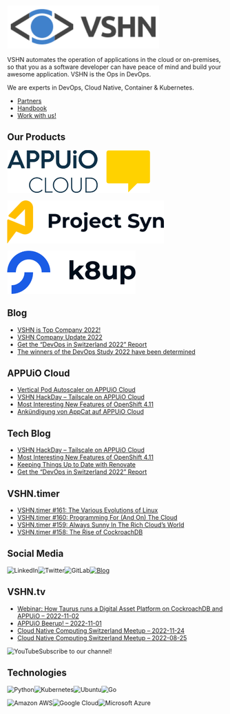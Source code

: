 [<img src="https://raw.githubusercontent.com/vshn/.github/main/profile/images/vshn.svg" alt="APPUiO Cloud" height="100"/>](https://vshn.ch/)

VSHN automates the operation of applications in the cloud or on-premises, so that you as a software developer can have peace of mind and build your awesome application. VSHN is the Ops in DevOps.

We are experts in DevOps, Cloud Native, Container & Kubernetes.

- [Partners](https://www.vshn.ch/en/partners/)
- [Handbook](https://handbook.vshn.ch/)
- [Work with us!](https://www.vshn.ch/en/jobs/)

## Our Products

[<img src="https://raw.githubusercontent.com/vshn/.github/main/profile/images/appuio-cloud.svg" alt="APPUiO Cloud" height="100"/>](https://docs.appuio.cloud/)

[<img src="https://github.com/vshn/.github/raw/main/profile/images/project-syn.svg" alt="Project Syn" height="100"/>](https://syn.tools/)

[<img src="https://github.com/vshn/.github/raw/main/profile/images/k8up.svg" alt="K8up" height="100"/>](https://k8up.io/)

## Blog

<!-- GENERAL:START -->
- [VSHN is Top Company 2022!](https://www.vshn.ch/en/blog/vshn-is-top-company-2022/)
- [VSHN Company Update 2022](https://www.vshn.ch/en/blog/vshn-company-update-2022/)
- [Get the “DevOps in Switzerland 2022” Report](https://www.vshn.ch/en/blog/get-the-devops-in-switzerland-2022-report/)
- [The winners of the DevOps Study 2022 have been determined](https://www.vshn.ch/en/blog/the-winners-of-the-devops-study-2022-have-been-determined/)
<!-- GENERAL:END -->

## APPUiO Cloud

<!-- APPUIOCLOUD:START -->
- [Vertical Pod Autoscaler on APPUiO Cloud](https://www.vshn.ch/blog/vertical-pod-autoscaler-on-appuio-cloud/)
- [VSHN HackDay – Tailscale on APPUiO Cloud](https://www.vshn.ch/blog/vshn-hackday-tailscale-on-appuio-cloud/)
- [Most Interesting New Features of OpenShift 4.11](https://www.vshn.ch/blog/most-interesting-new-features-of-openshift-4-11/)
- [Ankündigung von AppCat auf APPUiO Cloud](https://www.vshn.ch/blog/ankuendigung-appcat-auf-appuio-cloud/)
<!-- APPUIOCLOUD:END -->

## Tech Blog

<!-- TECH:START -->
- [VSHN HackDay – Tailscale on APPUiO Cloud](https://www.vshn.ch/en/blog/vshn-hackday-tailscale-on-appuio-cloud/)
- [Most Interesting New Features of OpenShift 4.11](https://www.vshn.ch/en/blog/most-interesting-new-features-of-openshift-4-11/)
- [Keeping Things Up to Date with Renovate](https://www.vshn.ch/en/blog/keeping-things-up-to-date-with-renovate/)
- [Get the “DevOps in Switzerland 2022” Report](https://www.vshn.ch/en/blog/get-the-devops-in-switzerland-2022-report/)
<!-- TECH:END -->

## VSHN.timer

<!-- VSHNTIMER:START -->
- [VSHN.timer #161: The Various Evolutions of Linux](https://www.vshn.ch/blog/vshn-timer-161-the-various-evolutions-of-linux/)
- [VSHN.timer #160: Programming For &lpar;And On&rpar; The Cloud](https://www.vshn.ch/blog/vshn-timer-160-programming-for-and-on-the-cloud/)
- [VSHN.timer #159: Always Sunny In The Rich Cloud’s World](https://www.vshn.ch/blog/vshn-timer-159-always-sunny-in-the-rich-clouds-world/)
- [VSHN.timer #158: The Rise of CockroachDB](https://www.vshn.ch/blog/vshn-timer-158-the-rise-of-cockroachdb/)
<!-- VSHNTIMER:END -->

## Social Media

[<img align="left" alt="LinkedIn" src="https://img.shields.io/badge/linkedin-%230077B5.svg?&style=for-the-badge&logo=linkedin&logoColor=white">](https://www.linkedin.com/company/vshn-ag) [<img align="left" alt="Twitter" src="https://img.shields.io/badge/twitter-%231DA1F2.svg?&style=for-the-badge&logo=twitter&logoColor=white">](https://twitter.com/vshn_ch) [<img align="left" alt="GitLab" src="https://img.shields.io/badge/gitlab-%23330f63.svg?&style=for-the-badge&logo=gitlab&logoColor=white">](https://gitlab.com/vshn) [<img alt="Blog" src="https://img.shields.io/badge/rss-%23FFA500.svg?&style=for-the-badge&logo=rss&logoColor=white">](https://www.vshn.ch/en-rss.xml)

## VSHN.tv

<!-- VIDEOS:START -->
- [Webinar: How Taurus runs a Digital Asset Platform on CockroachDB and APPUiO – 2022-11-02](https://www.youtube.com/watch?v=RTZe1ZYjj60)
- [APPUiO Beerup! – 2022-11-01](https://www.youtube.com/watch?v=L7cQE0F2iPM)
- [Cloud Native Computing Switzerland Meetup – 2022-11-24](https://www.youtube.com/watch?v=p9Hx2j2_HdY)
- [Cloud Native Computing Switzerland Meetup – 2022-08-25](https://www.youtube.com/watch?v=4pL4pIM87dQ)
<!-- VIDEOS:END -->

Subscribe to our [<img alt="YouTube" align="left" src="https://img.shields.io/badge/youtube-%23FF0000.svg?&style=for-the-badge&logo=youtube&logoColor=white">](https://vshn.tv) channel!

## Technologies

<img align="left" alt="Python" src="https://img.shields.io/badge/python-%233776AB.svg?&style=for-the-badge&logo=python&logoColor=white"> <img alt="Go" src="https://img.shields.io/badge/go-%2300ADD8.svg?&style=for-the-badge&logo=go&logoColor=white"> <img align="left" alt="Kubernetes" src="https://img.shields.io/badge/kubernetes-326de6?logo=kubernetes&logoColor=white&style=for-the-badge"> <img align="left" alt="Ubuntu" src="https://img.shields.io/badge/ubuntu-E95420?logo=ubuntu&logoColor=white&style=for-the-badge">

<img align="left" alt="Amazon AWS" src="https://img.shields.io/badge/Amazon%20AWS-%23232F3E?logo=amazon-aws&logoColor=white&style=for-the-badge"> <img align="left" alt="Google Cloud" src="https://img.shields.io/badge/Google%20Cloud-%234285F4?logo=google-cloud&logoColor=white&style=for-the-badge "> <img alt="Microsoft Azure" src="https://img.shields.io/badge/Microsoft%20Azure-0089D6?logo=microsoft-azure&logoColor=white&style=for-the-badge">
